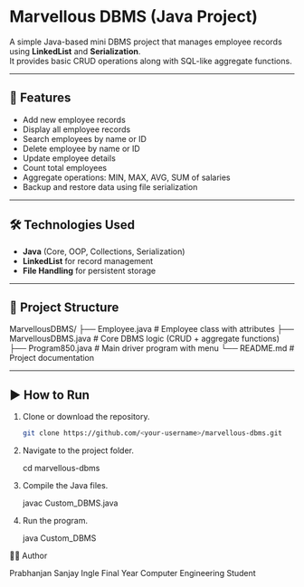 # Marvellous DBMS (Java Project)

A simple Java-based mini DBMS project that manages employee records using **LinkedList** and **Serialization**.  
It provides basic CRUD operations along with SQL-like aggregate functions.

---

## 📌 Features
- Add new employee records  
- Display all employee records  
- Search employees by name or ID  
- Delete employee by name or ID  
- Update employee details  
- Count total employees  
- Aggregate operations: MIN, MAX, AVG, SUM of salaries  
- Backup and restore data using file serialization  

---

## 🛠️ Technologies Used
- **Java** (Core, OOP, Collections, Serialization)  
- **LinkedList** for record management  
- **File Handling** for persistent storage  

---

## 📂 Project Structure
MarvellousDBMS/
├── Employee.java # Employee class with attributes
├── MarvellousDBMS.java # Core DBMS logic (CRUD + aggregate functions)
├── Program850.java # Main driver program with menu
└── README.md # Project documentation

---

## ▶️ How to Run
1. Clone or download the repository.  
   ```bash
   git clone https://github.com/<your-username>/marvellous-dbms.git

2. Navigate to the project folder.

   cd marvellous-dbms
   
3. Compile the Java files.

   javac Custom_DBMS.java

4. Run the program.

   java Custom_DBMS


👨‍💻 Author

Prabhanjan Sanjay Ingle
Final Year Computer Engineering Student
